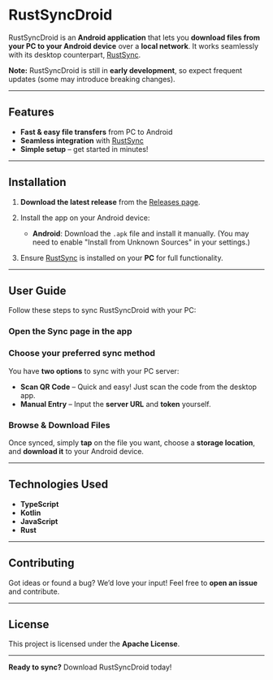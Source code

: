 # RustSyncDroid

RustSyncDroid is an **Android application** that lets you **download files from your PC to your Android device** over a **local network**. It works seamlessly with its desktop counterpart, [RustSync](https://github.com/fox5352/rustSync).

**Note:** RustSyncDroid is still in **early development**, so expect frequent updates (some may introduce breaking changes).

---

## Features

- **Fast & easy file transfers** from PC to Android
- **Seamless integration** with [RustSync](https://github.com/fox5352/rustSync)
- **Simple setup** – get started in minutes!

---

## Installation

1. **Download the latest release** from the [Releases page](https://github.com/fox5352/rustSyncDroid/releases).

2. Install the app on your Android device:
   - **Android**: Download the `.apk` file and install it manually. (You may need to enable "Install from Unknown Sources" in your settings.)

3. Ensure [RustSync](https://github.com/fox5352/rustSync) is installed on your **PC** for full functionality.

---

## User Guide

Follow these steps to sync RustSyncDroid with your PC:

### Open the **Sync** page in the app
<!-- TODO: insert image here -->

### Choose your preferred **sync method**

You have **two options** to sync with your PC server:

- **Scan QR Code** – Quick and easy! Just scan the code from the desktop app.
- **Manual Entry** – Input the **server URL** and **token** yourself.
<!-- TODO: scan button -->
<!-- TODO: input form -->

### Browse & Download Files

Once synced, simply **tap** on the file you want, choose a **storage location**, and **download it** to your Android device.
<!-- TODO: menu image -->

---

## Technologies Used

- **TypeScript**
- **Kotlin**
- **JavaScript**
- **Rust**

---

## Contributing

Got ideas or found a bug? We’d love your input! Feel free to **open an issue** and contribute.

---

## License

This project is licensed under the **Apache License**.

---

**Ready to sync?** Download RustSyncDroid today!
